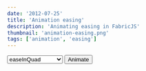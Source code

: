 ```yaml
---
date: '2012-07-25'
title: 'Animation easing'
description: 'Animating easing in FabricJS'
thumbnail: 'animation-easing.png'
tags: ['animation', 'easing']
---
```


<select id="easing">
  <option>easeInQuad</option>
  <option>easeOutQuad</option>
  <option>easeInOutQuad</option>
  <option>easeInCubic</option>
  <option>easeOutCubic</option>
  <option>easeInOutCubic</option>
  <option>easeInQuart</option>
  <option>easeOutQuart</option>
  <option>easeInOutQuart</option>
  <option>easeInQuint</option>
  <option>easeOutQuint</option>
  <option>easeInOutQuint</option>
  <option>easeInSine</option>
  <option>easeOutSine</option>
  <option>easeInOutSine</option>
  <option>easeInExpo</option>
  <option>easeOutExpo</option>
  <option>easeInOutExpo</option>
  <option>easeInCirc</option>
  <option>easeOutCirc</option>
  <option>easeInOutCirc</option>
  <option>easeInElastic</option>
  <option>easeOutElastic</option>
  <option>easeInOutElastic</option>
  <option>easeInBack</option>
  <option>easeOutBack</option>
  <option>easeInOutBack</option>
  <option>easeInBounce</option>
  <option>easeOutBounce</option>
  <option>easeInOutBounce</option>
</select>
<button id="animate">Animate</button>
<canvas width="600" height="500" id="canvas"></canvas>

